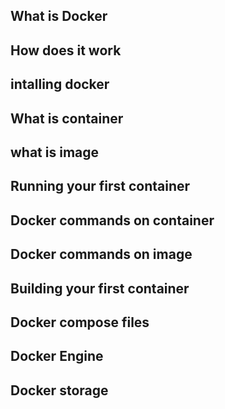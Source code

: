 ## What is Docker

## How does it work

## intalling docker

## What is container

## what is image

## Running your first container

## Docker commands on container

## Docker commands on image

## Building your first container

## Docker compose files 

## Docker Engine

## Docker storage

